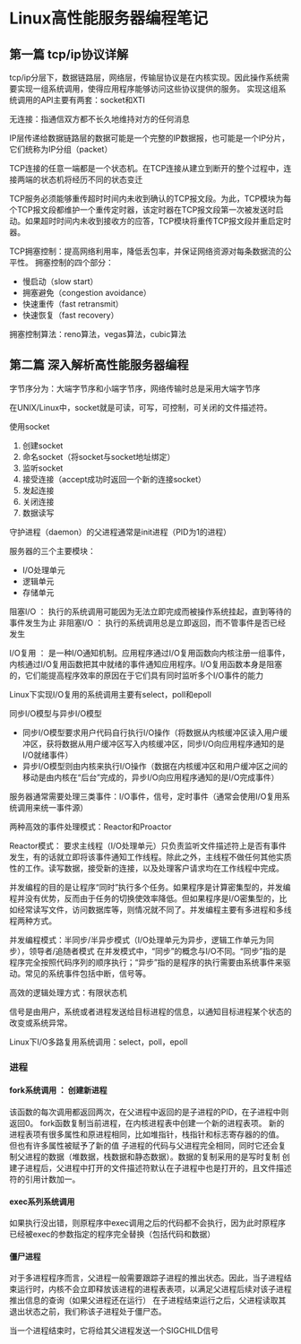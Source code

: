 # Linux高性能服务器编程笔记

## 第一篇 tcp/ip协议详解

tcp/ip分层下，数据链路层，网络层，传输层协议是在内核实现。因此操作系统需要实现一组系统调用，使得应用程序能够访问这些协议提供的服务。
实现这组系统调用的API主要有两套：socket和XTI

无连接：指通信双方都不长久地维持对方的任何消息

IP层传递给数据链路层的数据可能是一个完整的IP数据报，也可能是一个IP分片，它们统称为IP分组（packet）

TCP连接的任意一端都是一个状态机。在TCP连接从建立到断开的整个过程中，连接两端的状态机将经历不同的状态变迁

TCP服务必须能够重传超时时间内未收到确认的TCP报文段。为此，TCP模块为每个TCP报文段都维护一个重传定时器，该定时器在TCP报文段第一次被发送时启动。如果超时时间内未收到接收方的应答，TCP模块将重传TCP报文段并重启定时器。

TCP拥塞控制：提高网络利用率，降低丢包率，并保证网络资源对每条数据流的公平性。
拥塞控制的四个部分：

- 慢启动（slow start）
- 拥塞避免（congestion avoidance）
- 快速重传（fast retransmit）
- 快速恢复（fast recovery）

拥塞控制算法：reno算法，vegas算法，cubic算法

## 第二篇 深入解析高性能服务器编程

字节序分为：大端字节序和小端字节序，网络传输时总是采用大端字节序

在UNIX/Linux中，socket就是可读，可写，可控制，可关闭的文件描述符。

使用socket

1. 创建socket
2. 命名socket（将socket与socket地址绑定）
3. 监听socket
4. 接受连接（accept成功时返回一个新的连接socket）
5. 发起连接
6. 关闭连接
7. 数据读写

守护进程（daemon）的父进程通常是init进程（PID为1的进程）

服务器的三个主要模块：

- I/O处理单元
- 逻辑单元
- 存储单元

阻塞I/O ： 执行的系统调用可能因为无法立即完成而被操作系统挂起，直到等待的事件发生为止
非阻塞I/O ： 执行的系统调用总是立即返回，而不管事件是否已经发生

I/O复用 ： 是一种I/O通知机制。应用程序通过I/O复用函数向内核注册一组事件，内核通过I/O复用函数把其中就绪的事件通知应用程序。I/O复用函数本身是阻塞的，它们能提高程序效率的原因在于它们具有同时监听多个I/O事件的能力

Linux下实现I/O复用的系统调用主要有select，poll和epoll

同步I/O模型与异步I/O模型

- 同步I/O模型要求用户代码自行执行I/O操作（将数据从内核缓冲区读入用户缓冲区，获将数据从用户缓冲区写入内核缓冲区，同步I/O向应用程序通知的是I/O就绪事件）
- 异步I/O模型则由内核来执行I/O操作（数据在内核缓冲区和用户缓冲区之间的移动是由内核在“后台”完成的，异步I/O向应用程序通知的是I/O完成事件）

服务器通常需要处理三类事件：I/O事件，信号，定时事件（通常会使用I/O复用系统调用来统一事件源）

两种高效的事件处理模式：Reactor和Proactor

Reactor模式： 要求主线程（I/O处理单元）只负责监听文件描述符上是否有事件发生，有的话就立即将该事件通知工作线程。除此之外，主线程不做任何其他实质性的工作。读写数据，接受新的连接，以及处理客户请求均在工作线程中完成。

并发编程的目的是让程序“同时”执行多个任务。如果程序是计算密集型的，并发编程并没有优势，反而由于任务的切换使效率降低。但如果程序是I/O密集型的，比如经常读写文件，访问数据库等，则情况就不同了。并发编程主要有多进程和多线程两种方式。

并发编程模式：半同步/半异步模式（I/O处理单元为异步，逻辑工作单元为同步），领导者/追随者模式
在并发模式中，“同步”的概念与I/O不同。“同步”指的是程序完全按照代码序列的顺序执行；“异步”指的是程序的执行需要由系统事件来驱动。常见的系统事件包括中断，信号等。

高效的逻辑处理方式：有限状态机

信号是由用户，系统或者进程发送给目标进程的信息，以通知目标进程某个状态的改变或系统异常。

Linux下I/O多路复用系统调用：select，poll，epoll

### 进程

#### fork系统调用 ： 创建新进程

该函数的每次调用都返回两次，在父进程中返回的是子进程的PID，在子进程中则返回0。
fork函数复制当前进程，在内核进程表中创建一个新的进程表项。
新的进程表项有很多属性和原进程相同，比如堆指针，栈指针和标志寄存器的的值。
但也有许多属性被赋予了新的值
子进程的代码与父进程完全相同，同时它还会复制父进程的数据（堆数据，栈数据和静态数据）。数据的复制采用的是写时复制
创建子进程后，父进程中打开的文件描述符默认在子进程中也是打开的，且文件描述符的引用计数加一。

#### exec系列系统调用

如果执行没出错，则原程序中exec调用之后的代码都不会执行，因为此时原程序已经被exec的参数指定的程序完全替换（包括代码和数据）

#### 僵尸进程

对于多进程程序而言，父进程一般需要跟踪子进程的推出状态。因此，当子进程结束运行时，内核不会立即释放该进程的进程表表项，以满足父进程后续对该子进程推出信息的查询（如果父进程还在运行）
在子进程结束运行之后，父进程读取其退出状态之前，我们称该子进程处于僵尸态。

当一个进程结束时，它将给其父进程发送一个SIGCHILD信号